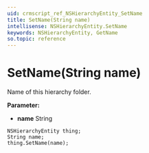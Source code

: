 ```yaml
---
uid: crmscript_ref_NSHierarchyEntity_SetName
title: SetName(String name)
intellisense: NSHierarchyEntity.SetName
keywords: NSHierarchyEntity, GetName
so.topic: reference
---
```


# SetName(String name)

Name of this hierarchy folder.

**Parameter:** 
 - **name** String

```crmscript
NSHierarchyEntity thing;
String name;
thing.SetName(name);
```

